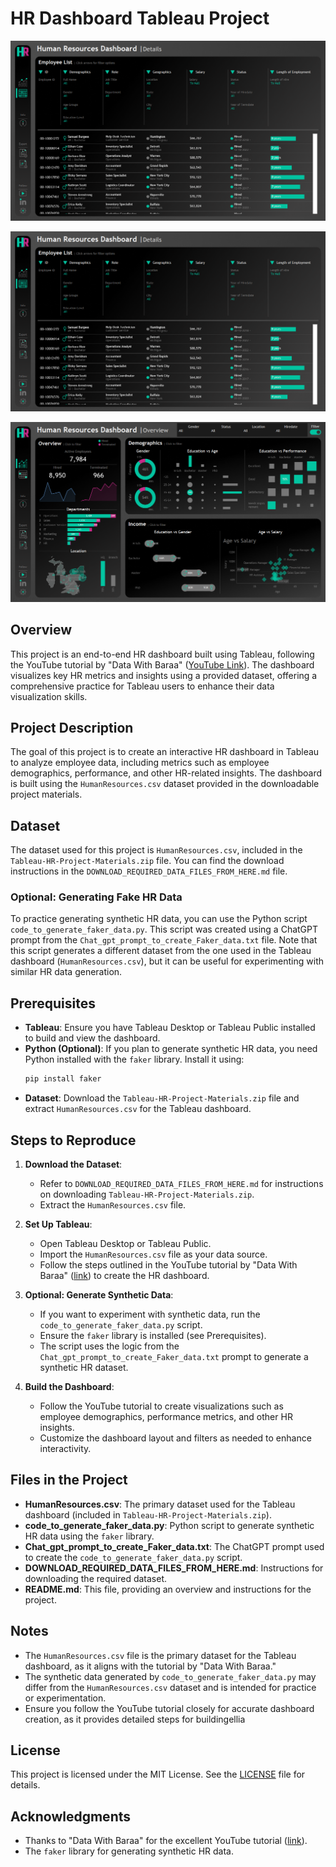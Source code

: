 # HR Dashboard Tableau Project
![HR Dashboard](https://github.com/MAHEKHTIWARI/HR_Dashboard_Tableau_Project/blob/main/Final_Dashboards/HR%20%20Details%201.png)

![HR Dashboard](https://github.com/MAHEKHTIWARI/HR_Dashboard_Tableau_Project/blob/main/Final_Dashboards/HR%20%20Details.png)

![HR Dashboard](https://github.com/MAHEKHTIWARI/HR_Dashboard_Tableau_Project/blob/main/Final_Dashboards/HR%20%20Summary.png)

## Overview
This project is an end-to-end HR dashboard built using Tableau, following the YouTube tutorial by "Data With Baraa" ([YouTube Link](https://www.youtube.com/watch?v=UcGF09Awm4Y)). The dashboard visualizes key HR metrics and insights using a provided dataset, offering a comprehensive practice for Tableau users to enhance their data visualization skills.

## Project Description
The goal of this project is to create an interactive HR dashboard in Tableau to analyze employee data, including metrics such as employee demographics, performance, and other HR-related insights. The dashboard is built using the `HumanResources.csv` dataset provided in the downloadable project materials.

## Dataset
The dataset used for this project is `HumanResources.csv`, included in the `Tableau-HR-Project-Materials.zip` file. You can find the download instructions in the `DOWNLOAD_REQUIRED_DATA_FILES_FROM_HERE.md` file.

### Optional: Generating Fake HR Data
To practice generating synthetic HR data, you can use the Python script `code_to_generate_faker_data.py`. This script was created using a ChatGPT prompt from the `Chat_gpt_prompt_to_create_Faker_data.txt` file. Note that this script generates a different dataset from the one used in the Tableau dashboard (`HumanResources.csv`), but it can be useful for experimenting with similar HR data generation.

## Prerequisites
- **Tableau**: Ensure you have Tableau Desktop or Tableau Public installed to build and view the dashboard.
- **Python (Optional)**: If you plan to generate synthetic HR data, you need Python installed with the `faker` library. Install it using:
  ```bash
  pip install faker
  ```
- **Dataset**: Download the `Tableau-HR-Project-Materials.zip` file and extract `HumanResources.csv` for the Tableau dashboard.

## Steps to Reproduce
1. **Download the Dataset**:
   - Refer to `DOWNLOAD_REQUIRED_DATA_FILES_FROM_HERE.md` for instructions on downloading `Tableau-HR-Project-Materials.zip`.
   - Extract the `HumanResources.csv` file.

2. **Set Up Tableau**:
   - Open Tableau Desktop or Tableau Public.
   - Import the `HumanResources.csv` file as your data source.
   - Follow the steps outlined in the YouTube tutorial by "Data With Baraa" ([link](https://www.youtube.com/watch?v=UcGF09Awm4Y)) to create the HR dashboard.

3. **Optional: Generate Synthetic Data**:
   - If you want to experiment with synthetic data, run the `code_to_generate_faker_data.py` script.
   - Ensure the `faker` library is installed (see Prerequisites).
   - The script uses the logic from the `Chat_gpt_prompt_to_create_Faker_data.txt` prompt to generate a synthetic HR dataset.

4. **Build the Dashboard**:
   - Follow the YouTube tutorial to create visualizations such as employee demographics, performance metrics, and other HR insights.
   - Customize the dashboard layout and filters as needed to enhance interactivity.

## Files in the Project
- **HumanResources.csv**: The primary dataset used for the Tableau dashboard (included in `Tableau-HR-Project-Materials.zip`).
- **code_to_generate_faker_data.py**: Python script to generate synthetic HR data using the `faker` library.
- **Chat_gpt_prompt_to_create_Faker_data.txt**: The ChatGPT prompt used to create the `code_to_generate_faker_data.py` script.
- **DOWNLOAD_REQUIRED_DATA_FILES_FROM_HERE.md**: Instructions for downloading the required dataset.
- **README.md**: This file, providing an overview and instructions for the project.

## Notes
- The `HumanResources.csv` file is the primary dataset for the Tableau dashboard, as it aligns with the tutorial by "Data With Baraa."
- The synthetic data generated by `code_to_generate_faker_data.py` may differ from the `HumanResources.csv` dataset and is intended for practice or experimentation.
- Ensure you follow the YouTube tutorial closely for accurate dashboard creation, as it provides detailed steps for buildingellia

## License
This project is licensed under the MIT License. See the [LICENSE](LICENSE) file for details.

## Acknowledgments
- Thanks to "Data With Baraa" for the excellent YouTube tutorial ([link](https://www.youtube.com/watch?v=UcGF09Awm4Y)).
- The `faker` library for generating synthetic HR data.
